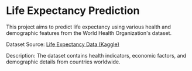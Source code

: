 # Life Expectancy Prediction 

This project aims to predict life expectancy using various health and demographic features from the World Health Organization's dataset. 

Dataset
Source: [Life Expectancy Data (Kaggle)](https://www.kaggle.com/datasets/kumarajarshi/life-expectancy-who)

Description: The dataset contains health indicators, economic factors, and demographic details from countries worldwide.
